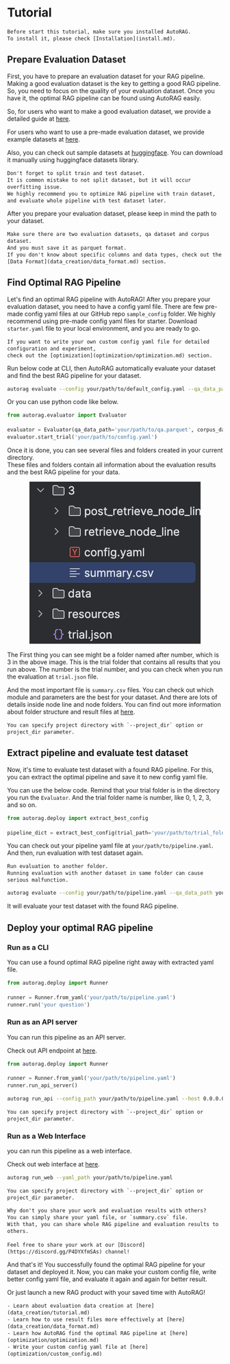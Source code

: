 # Tutorial

```{tip}
Before start this tutorial, make sure you installed AutoRAG.
To install it, please check [Installation](install.md).
```

## Prepare Evaluation Dataset

First, you have to prepare an evaluation dataset for your RAG pipeline.
Making a good evaluation dataset is the key to getting a good RAG pipeline.
So, you need to focus on the quality of your evaluation dataset. 
Once you have it, the optimal RAG pipeline can be found using AutoRAG easily.

So, for users who want to make a good evaluation dataset, 
we provide a detailed guide at [here](data_creation/tutorial.md).

For users who want to use a pre-made evaluation dataset,
we provide example datasets at [here](data_creation/data_format.md#samples).

Also, you can check out sample datasets at [huggingface](https://huggingface.co/collections/MarkrAI/autorag-evaluation-datasets-65c0ee87d673dcc686bd14b8).
You can download it manually using huggingface datasets library.

```{attention}
Don't forget to split train and test dataset.
It is common mistake to not split dataset, but it will occur overfitting issue.
We highly recommend you to optimize RAG pipeline with train dataset, and evaluate whole pipeline with test dataset later.
```

After you prepare your evaluation dataset, please keep in mind the path to your dataset.

```{admonition} Note: Dataset Format
Make sure there are two evaluation datasets, qa dataset and corpus dataset.
And you must save it as parquet format.
If you don't know about specific columns and data types, check out the [Data Format](data_creation/data_format.md) section. 
```

## Find Optimal RAG Pipeline

Let's find an optimal RAG pipeline with AutoRAG! 
After you prepare your evaluation dataset, you need to have a config yaml file.
There are few pre-made config yaml files at our GitHub repo `sample_config` folder.
We highly recommend using pre-made config yaml files for starter.
Download `starter.yaml` file to your local environment, and you are ready to go.

```{admonition} Write custom config yaml file
If you want to write your own custom config yaml file for detailed configuration and experiment,
check out the [optimization](optimization/optimization.md) section.
```

Run below code at CLI, then AutoRAG automatically evaluate your dataset and find the best RAG pipeline for your dataset.

```bash
autorag evaluate --config your/path/to/default_config.yaml --qa_data_path your/path/to/qa.parquet --corpus_data_path your/path/to/corpus.parquet
```

Or you can use python code like below.

```python
from autorag.evaluator import Evaluator

evaluator = Evaluator(qa_data_path='your/path/to/qa.parquet', corpus_data_path='your/path/to/corpus.parquet')
evaluator.start_trial('your/path/to/config.yaml')
```

Once it is done, you can see several files and folders created in your current directory.  
These files and folders contain all information about the evaluation results and the best RAG pipeline for your data.

<p align="center">
	<img src="./_static/project_folder_example.png" alt="Example of project folder structure">
</p>

The First thing you can see might be a folder named after number, which is 3 in the above image. 
This is the trial folder that contains all results that you run above.
The number is the trial number, and you can check when you run the evaluation at `trial.json` file.

And the most important file is `summary.csv` files. 
You can check out which module and parameters are the best for your dataset.
And there are lots of details inside node line and node folders.
You can find out more information about folder structure and result files at [here](structure.md).

```{admonition} Want to specify project folder?
You can specify project directory with `--project_dir` option or project_dir parameter.
```

## Extract pipeline and evaluate test dataset

Now, it's time to evaluate test dataset with a found RAG pipeline. For this, you can extract the optimal pipeline and save it to new config yaml file.

You can use the below code. 
Remind that your trial folder is in the directory you run the `Evaluator`. 
And the trial folder name is number, like 0, 1, 2, 3, and so on.

```python
from autorag.deploy import extract_best_config

pipeline_dict = extract_best_config(trial_path='your/path/to/trial_folder', output_path='your/path/to/pipeline.yaml')
```

You can check out your pipeline yaml file at `your/path/to/pipeline.yaml`.
And then, run evaluation with test dataset again.

```{caution}
Run evaluation to another folder.
Running evaluation with another dataset in same folder can cause serious malfunction. 
```

```bash
autorag evaluate --config your/path/to/pipeline.yaml --qa_data_path your/path/to/qa_test.parquet --corpus_data_path your/path/to/corpus_test.parquet
```

It will evaluate your test dataset with the found RAG pipeline.

## Deploy your optimal RAG pipeline

### Run as a CLI

You can use a found optimal RAG pipeline right away with extracted yaml file.

```python
from autorag.deploy import Runner

runner = Runner.from_yaml('your/path/to/pipeline.yaml')
runner.run('your question')
```

### Run as an API server

You can run this pipeline as an API server.

Check out API endpoint at [here](deploy/api_endpoint.md).

```python
from autorag.deploy import Runner

runner = Runner.from_yaml('your/path/to/pipeline.yaml')
runner.run_api_server()
```

```bash
autorag run_api --config_path your/path/to/pipeline.yaml --host 0.0.0.0 --port 8000
```

```{admonition} Want to specify project folder?
You can specify project directory with `--project_dir` option or project_dir parameter.
```

### Run as a Web Interface

you can run this pipeline as a web interface.

Check out web interface at [here](deploy/web.md).


```bash
autorag run_web --yaml_path your/path/to/pipeline.yaml
```

```{admonition} Want to specify project folder?
You can specify project directory with `--project_dir` option or project_dir parameter.
```

```{hint}
Why don't you share your work and evaluation results with others?
You can simply share your yaml file, or `summary.csv` file.
With that, you can share whole RAG pipeline and evaluation results to others.

Feel free to share your work at our [Discord](https://discord.gg/P4DYXfmSAs) channel!
```


And that's it! 
You successfully found the optimal RAG pipeline for your dataset and deployed it.
Now, you can make your custom config file, write better config yaml file, 
and evaluate it again and again for better result.

Or just launch a new RAG product with your saved time with AutoRAG!

```{admonition} Next Step
- Learn about evaluation data creation at [here](data_creation/tutorial.md)
- Learn how to use result files more effectively at [here](data_creation/data_format.md)
- Learn how AutoRAG find the optimal RAG pipeline at [here](optimization/optimization.md)
- Write your custom config yaml file at [here](optimization/custom_config.md)
```
